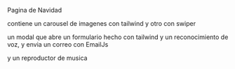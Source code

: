 Pagina de Navidad

contiene un carousel de imagenes con tailwind y otro con swiper

un modal que abre un formulario hecho con tailwind y un reconocimiento de voz, y envia un correo con EmailJs

y un reproductor de musica
